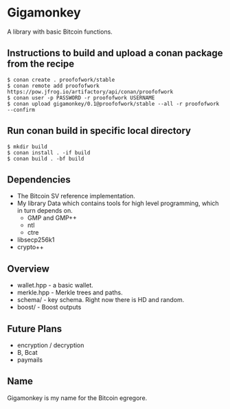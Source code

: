 # Gigamonkey

A library with basic Bitcoin functions. 

## Instructions to build and upload a conan package from the recipe

    $ conan create . proofofwork/stable
    $ conan remote add proofofwork https://pow.jfrog.io/artifactory/api/conan/proofofwork
    $ conan user -p PASSWORD -r proofofwork USERNAME
    $ conan upload gigamonkey/0.1@proofofwork/stable --all -r proofofwork --confirm

## Run conan build in specific local directory

    $ mkdir build
    $ conan install . -if build
    $ conan build . -bf build

## Dependencies

* The Bitcoin SV reference implementation. 
* My library Data which contains tools for high level programming, which in turn depends on.
    * GMP and GMP++
    * ntl
    * ctre
* libsecp256k1
* crypto++

## Overview

* wallet.hpp - a basic wallet. 
* merkle.hpp - Merkle trees and paths. 
* schema/ - key schema. Right now there is HD and random. 
* boost/ - Boost outputs

## Future Plans

* encryption / decryption
* B, Bcat
* paymails

## Name

Gigamonkey is my name for the Bitcoin egregore. 
